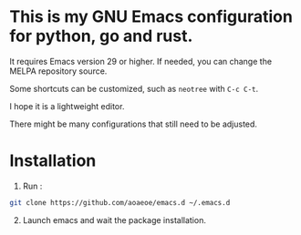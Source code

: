 # This is my **GNU Emacs** configuration for python, go and rust.

It requires Emacs version 29 or higher. If needed, you can change the MELPA repository source.

Some shortcuts can be customized, such as `neotree` with `C-c C-t`.

I hope it is a lightweight editor.

There might be many configurations that still need to be adjusted.

# Installation

1. Run :

```bash
git clone https://github.com/aoaeoe/emacs.d ~/.emacs.d
```

2. Launch emacs and wait the package installation.
